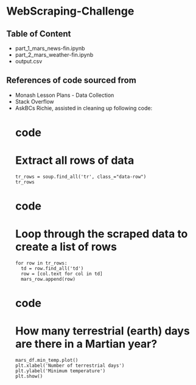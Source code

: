 # WebScraping-Challenge

## Table of Content
- part_1_mars_news-fin.ipynb
- part_2_mars_weather-fin.ipynb
- output.csv

## References of code sourced from
- Monash Lesson Plans - Data Collection
- Stack Overflow
- AskBCs Richie, assisted in cleaning up following code:
    # code
    # Extract all rows of data
      tr_rows = soup.find_all('tr', class_="data-row")
      tr_rows
    # code
    # Loop through the scraped data to create a list of rows
      for row in tr_rows:
        td = row.find_all('td')
        row = [col.text for col in td]
        mars_row.append(row)

    # code
    # How many terrestrial (earth) days are there in a Martian year?
      mars_df.min_temp.plot()
      plt.xlabel('Number of terrestrial days')
      plt.ylabel('Minimum temperature')
      plt.show()
    
